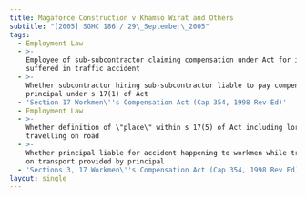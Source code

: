 ```yaml
---
title: Magaforce Construction v Khamso Wirat and Others
subtitle: "[2005] SGHC 186 / 29\_September\_2005"
tags:
  - Employment Law
  - >-
    Employee of sub-subcontractor claiming compensation under Act for injuries
    suffered in traffic accident
  - >-
    Whether subcontractor hiring sub-subcontractor liable to pay compensation as
    principal under s 17(1) of Act
  - 'Section 17 Workmen\''s Compensation Act (Cap 354, 1998 Rev Ed)'
  - Employment Law
  - >-
    Whether definition of \"place\" within s 17(5) of Act including lorry
    travelling on road
  - >-
    Whether principal liable for accident happening to workmen while travelling
    on transport provided by principal
  - 'Sections 3, 17 Workmen\''s Compensation Act (Cap 354, 1998 Rev Ed)'
layout: single
---
```


